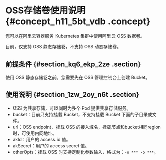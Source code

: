 # OSS存储卷使用说明 {#concept_h11_5bt_vdb .concept}

您可以在阿里云容器服务 Kubernetes 集群中使用阿里云 OSS 数据卷。

目前，仅支持 OSS 静态存储卷，不支持 OSS 动态存储卷。

## 前提条件 {#section_kq6_ekp_2ze .section}

使用 OSS 静态存储卷之前，您需要先在 OSS 管理控制台上创建 Bucket。

## 使用说明 {#section_1zw_2oy_n6t .section}

-   OSS 为共享存储，可以同时为多个 Pod 提供共享存储服务。
-   bucket：目前只支持挂载 Bucket，不支持挂载 Bucket 下面的子目录或文件。
-   url：OSS endpoint，挂载 OSS 的接入域名，挂载节点和bucket相同region时，可使用内网地址。
-   akId：用户的 access id 值。
-   akSecret：用户的 access secret 值。
-   otherOpts：挂载 OSS 时支持定制化参数输入，格式为：`-o *** -o ***`。

